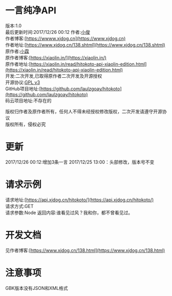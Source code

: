 # 一言纯净API
版本:1.0  
最后更新时间:2017/12/26 00:12
作者:[小俊](https://www.xjdog.cn)  
作者博客:[https://wwww.xjdog.cn](https://www.xjdog.cn)  
作者地址:[https://www.xjdog.cn/138.shtml](https://www.xjdog.cn/138.shtml)  
原作者:[小霖](https://xiaolin.in/)  
原作者博客:[https://xiaolin.in/](https://xiaolin.in/)  
原作者地址:[https://xiaolin.in/read/hitokoto-api-xiaolin-edition.html](https://xiaolin.in/read/hitokoto-api-xiaolin-edition.html)  
开发:二次开发,已取得原作者二次开发及开源授权  
开源协议:[GPL v3](https://opensource.org/licenses/GPL-3.0)  
GitHub项目地址:[https://github.com/laulzgoay/hitokoto](https://github.com/laulzgoay/hitokoto)  
码云项目地址:不存在的

版权归作者及原作者所有，任何人不得未经授权修改版权，二次开发请遵守开源协议  
版权所有，侵权必究  
# 更新  
2017/12/26 00:12:增加3条一言
2017/12/25 13:00：头部修改，版本号不变  
# 请求示例
请求地址:[https://api.xjdog.cn/hitokoto/](https://api.xjdog.cn/hitokoto/)  
请求方式:GET  
请求参数:Node
返回内容:谁看见过风？我和你，都不曾看见过。  
# 开发文档  
见作者博客:[https://www.xjdog.cn/138.html](https://www.xjdog.cn/138.html)  
# 注意事项
GBK版本没有JSON和XML格式  

